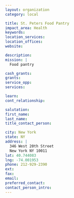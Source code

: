 ```yaml
---
layout: organization
category: local

title: St. Peters Food Pantry
impact_area: Health
keywords: 
location_services: 
location_offices: 
website: 

description: 
mission: |
  Food pantry

cash_grants: 
grants: 
service_opp: 
services: 

learn: 
cont_relationship: 

salutation: 
first_name: 
last_name: 
title_contact_person: 

city: New York
state: NY
address: |
  346 West 20th Street     
  New York NY 10011
lat: 40.744083
lng: -74.001953
phone: 212-929-2390
ext: 
fax: 
email: 
preferred_contact: 
contact_person_intro: 
---
```

